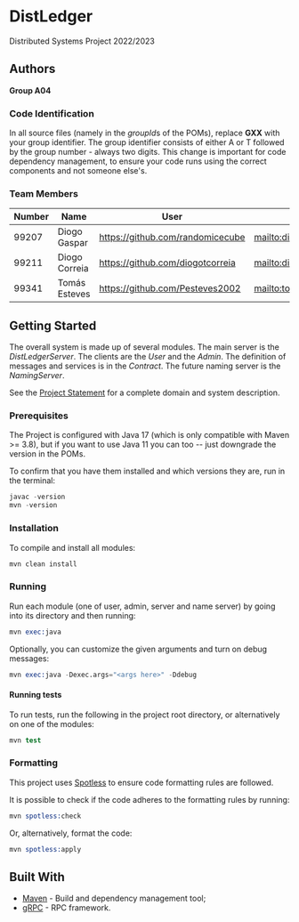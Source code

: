 # DistLedger

Distributed Systems Project 2022/2023

## Authors

**Group A04**

### Code Identification

In all source files (namely in the *groupId*s of the POMs), replace __GXX__ with your group identifier. The group
identifier consists of either A or T followed by the group number - always two digits. This change is important for 
code dependency management, to ensure your code runs using the correct components and not someone else's.

### Team Members

| Number | Name          | User                               | Email                                            |
|--------|---------------|------------------------------------|--------------------------------------------------|
| 99207  | Diogo Gaspar  | <https://github.com/randomicecube> | <mailto:diogo.marques.gaspar@tecnico.ulisboa.pt> |
| 99211  | Diogo Correia | <https://github.com/diogotcorreia> | <mailto:diogo.t.correia@tecnico.ulisboa.pt>      |
| 99341  | Tomás Esteves | <https://github.com/Pesteves2002>  | <mailto:tomasesteves2002@tecnico.ulisboa.pt>     |

## Getting Started

The overall system is made up of several modules. The main server is the _DistLedgerServer_. The clients are the _User_ 
and the _Admin_. The definition of messages and services is in the _Contract_. The future naming server
is the _NamingServer_.

See the [Project Statement](https://github.com/tecnico-distsys/DistLedger) for a complete domain and system description.

### Prerequisites

The Project is configured with Java 17 (which is only compatible with Maven >= 3.8), but if you want to use Java 11 you
can too -- just downgrade the version in the POMs.

To confirm that you have them installed and which versions they are, run in the terminal:

```s
javac -version
mvn -version
```

### Installation

To compile and install all modules:

```s
mvn clean install
```

### Running

Run each module (one of user, admin, server and name server) by going into its directory and then running:

```s
mvn exec:java
```

Optionally, you can customize the given arguments and turn on debug messages:

```s
mvn exec:java -Dexec.args="<args here>" -Ddebug
```

#### Running tests

To run tests, run the following in the project root directory, or alternatively on one of the modules:

```s
mvn test
```

### Formatting

This project uses [Spotless](https://github.com/diffplug/spotless) to ensure code formatting rules
are followed.

It is possible to check if the code adheres to the formatting rules by running:

```s
mvn spotless:check
```

Or, alternatively, format the code:

```s
mvn spotless:apply
```

## Built With

* [Maven](https://maven.apache.org/) - Build and dependency management tool;
* [gRPC](https://grpc.io/) - RPC framework.
